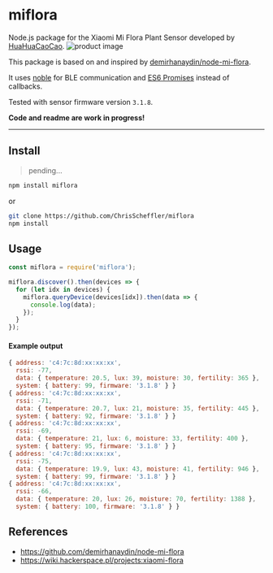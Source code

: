 # miflora

Node.js package for the Xiaomi Mi Flora Plant Sensor developed by [HuaHuaCaoCao](http://www.huahuacaocao.com/product).
![product image](http://img.site.huahuacaocao.net/production/production_05_01.png)

This package is based on and inspired by [demirhanaydin/node-mi-flora](https://github.com/demirhanaydin/node-mi-flora).

It uses [noble](https://github.com/noble/noble) for BLE communication and [ES6 Promises](https://developer.mozilla.org/en-US/docs/Web/JavaScript/Guide/Using_promises) instead of callbacks.

Tested with sensor firmware version `3.1.8`.

**Code and readme are work in progress!**

---

## Install

> pending...

```sh
npm install miflora
```

or

```sh
git clone https://github.com/ChrisScheffler/miflora
npm install
```

## Usage

```javascript
const miflora = require('miflora');

miflora.discover().then(devices => {
  for (let idx in devices) {
    miflora.queryDevice(devices[idx]).then(data => {
      console.log(data);
    });
  }
});
```

#### Example output

```javascript
{ address: 'c4:7c:8d:xx:xx:xx',
  rssi: -77,
  data: { temperature: 20.5, lux: 39, moisture: 30, fertility: 365 },
  system: { battery: 99, firmware: '3.1.8' } }
{ address: 'c4:7c:8d:xx:xx:xx',
  rssi: -71,
  data: { temperature: 20.7, lux: 21, moisture: 35, fertility: 445 },
  system: { battery: 92, firmware: '3.1.8' } }
{ address: 'c4:7c:8d:xx:xx:xx',
  rssi: -69,
  data: { temperature: 21, lux: 6, moisture: 33, fertility: 400 },
  system: { battery: 95, firmware: '3.1.8' } }
{ address: 'c4:7c:8d:xx:xx:xx',
  rssi: -75,
  data: { temperature: 19.9, lux: 43, moisture: 41, fertility: 946 },
  system: { battery: 99, firmware: '3.1.8' } }
{ address: 'c4:7c:8d:xx:xx:xx',
  rssi: -66,
  data: { temperature: 20, lux: 26, moisture: 70, fertility: 1388 },
  system: { battery: 100, firmware: '3.1.8' } }
```

## References

- https://github.com/demirhanaydin/node-mi-flora
- https://wiki.hackerspace.pl/projects:xiaomi-flora

